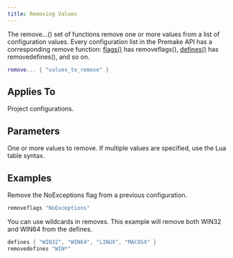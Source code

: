 ```yaml
---
title: Removing Values
---
```


The remove...() set of functions remove one or more values from a list of configuration values. Every configuration list in the Premake API has a corresponding remove function: [flags()](flags) has removeflags(), [defines()](defines) has removedefines(), and so on.

```lua
remove... { "values_to_remove" }
```

## Applies To ##

Project configurations.

## Parameters ##

One or more values to remove. If multiple values are specified, use the Lua table syntax.

## Examples ##

Remove the NoExceptions flag from a previous configuration.

```lua
removeflags "NoExceptions"
```

You can use wildcards in removes. This example will remove both WIN32 and WIN64 from the defines.

```lua
defines { "WIN32", "WIN64", "LINUX", "MACOSX" }
removedefines "WIN*"
```
